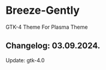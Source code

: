 # Breeze-Gently
GTK-4 Theme For Plasma Theme

Changelog: 03.09.2024.
----------------------

Update: gtk-4.0
